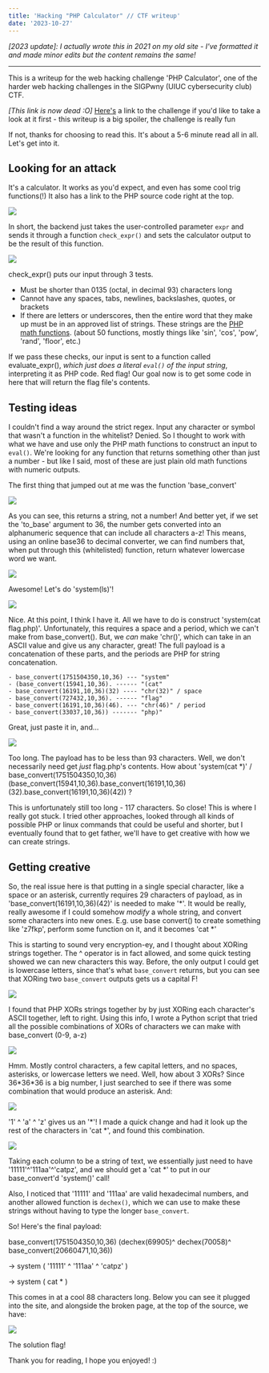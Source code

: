 ```yaml
---
title: 'Hacking "PHP Calculator" // CTF writeup'
date: '2023-10-27'
---
```

*[2023 update]: I actually wrote this in 2021 on my old site - I've formatted it and made minor edits but the content remains the same!*

---

This is a writeup for the web hacking challenge 'PHP Calculator', one of the harder web hacking challenges
in the SIGPwny (UIUC cybersecurity club) CTF.

*[This link is now dead :O]* [Here's](http://phpcalc.chal.sigpwny.com/) a link to the challenge if you'd like to take a look at it first - this writeup is a big spoiler, the challenge is really fun

If not, thanks for choosing to read this. It's about a 5-6 minute read all in all. Let's get into it.

## Looking for an attack

It's a calculator. It works as you'd expect, and even has some cool trig functions(!) It also has a link to the PHP source code right at the top. 

![](/images/phpc1.png)

In short, the backend just takes the user-controlled parameter `expr` and sends it through a function `check_expr()`
and sets the calculator output to be the result of this function.

![](/images/phpc2.png )

check_expr() puts our input through 3 tests.

- Must be shorter than 0135 (octal, in decimal 93) characters long 
- Cannot have any spaces, tabs, newlines, backslashes, quotes, or brackets
- If there are letters or underscores, then the entire word that they make up must be in an approved list of strings. 
These strings are the [PHP math functions](http://php.net/manual/en/ref.math.php).
(about 50 functions, mostly things like 'sin', 'cos', 'pow', 'rand', 'floor', etc.)

If we pass these checks, our input is sent to a function called evaluate_expr(), *which just does a literal `eval()` of the input string*,
interpreting it as PHP code. Red flag! Our goal now is to get some code in here that will return the flag file's contents.

## Testing ideas

I couldn't find a way around the strict regex. Input any character or symbol that wasn't a function in the whitelist? Denied. So I thought to work with what we have and use only the PHP math functions to construct an input to `eval()`. We're looking for any function that returns something other than just a number - but like I said, most of these are just plain old math functions with numeric outputs. 

The first thing that jumped out at me was the function 'base_convert' 

![](/images/phpc3.png)

As you can see, this returns a string, not a number! And better yet, if we set the 'to_base' argument to 36, 
the number gets converted into an alphanumeric sequence that can include all characters a-z! 
This means, using an online base36 to decimal converter, we can find numbers that, when put through this
(whitelisted) function, return whatever lowercase word we want.

![](/images/phpc4.png)

Awesome! Let's do 'system(ls)'!

![](/images/phpc5.png)

Nice. At this point, I think I have it. All we have to do is construct 'system(cat flag.php)'. 
Unfortunately, this requires a space and a period, which we can't make from base_convert(). But, we <i>can</i>
make 'chr()', which can take in an ASCII value and give us any character, great! The full payload is a concatenation of these parts, and the periods are PHP for string concatenation.

```
- base_convert(1751504350,10,36) --- "system"
- (base_convert(15941,10,36). ------ "(cat" 
- base_convert(16191,10,36)(32) ---- "chr(32)" / space
- base_convert(727432,10,36). ------ "flag"
- base_convert(16191,10,36)(46). --- "chr(46)" / period
- base_convert(33037,10,36)) ------- "php)"
```

Great, just paste it in, and...

![](/images/phpc6.png)

Too long. The payload has to be less than 93 characters. Well, we don't necessarily need get 
<i>just</i> flag.php's contents. How about 'system(cat *)' / base_convert(1751504350,10,36)(base_convert(15941,10,36).base_convert(16191,10,36)(32).base_convert(16191,10,36)(42)) ?



This is unfortunately still too long - 117 characters. So close!  This is where I really got stuck. 
I tried other approaches, looked through all kinds of possible PHP or linux commands that could be useful
and shorter, but I eventually found that
to get father, we'll have to get creative with how we can create strings.

## Getting creative

So, the real issue here is that putting in a single special character, like a space or an asterisk,
currently requires 29 characters of payload, as in 'base_convert(16191,10,36)(42)' is needed to make '*'. 
It would be really, really awesome if I could somehow <i>modify</i> a whole string, and convert some characters
into new ones. E.g. use base convert() to create something like 'z7fkp', perform some function on it, and it becomes
'cat *'


This is starting to sound very encryption-ey, and I thought about XORing strings together. The ^ operator
is in fact allowed, and some quick testing showed we can new characters this way. Before, the only output I could get is lowercase letters, since that's what `base_convert` returns, but you can see that XORing two `base_convert` outputs gets us a capital F!

![](/images/phpc7.png)

I found that PHP XORs strings together by by just XORing each character's ASCII together, left to right. Using this info, I wrote a
Python script that tried all the possible combinations of XORs of characters we can make with base_convert (0-9, a-z)

![](/images/phpc8.png)

Hmm. Mostly control characters, a few capital letters, and no spaces, asterisks, or lowercase letters we need.
Well, how about 3 XORs?
Since 36\*36\*36 is a big number, I just searched to see if there was some combination that would produce an asterisk. And:

![](/images/phpc9.png)

'1' ^ 'a' ^ 'z' gives us an '*'! I made a quick change and had it look up the rest of the characters in 
'cat *', and found this combination.

![](/images/phpc10.png)

Taking each column to be a string of text, we essentially just need to have '11111'^'111aa'^'catpz', and we 
should get a 'cat *' to put in our base_convert'd 'system()' call! 

Also, I noticed that '11111' and '111aa' are valid hexadecimal numbers, and another allowed function is
`dechex()`, which we can use to make these strings without having to type the longer `base_convert`. 

So! Here's the final payload:



base_convert(1751504350,10,36)
(dechex(69905)^
dechex(70058)^
base_convert(20660471,10,36)) 

->    system    (        '11111'   ^   '111aa'   ^            'catpz'         )

->            system  (    cat  *  )



This comes in at a cool 88 characters long. Below you can see it plugged into the site, and alongside
the broken page, at the top of the source, we have:

![](/images/phpc11.png)

The solution flag! 

Thank you for reading, I hope you enjoyed! :)